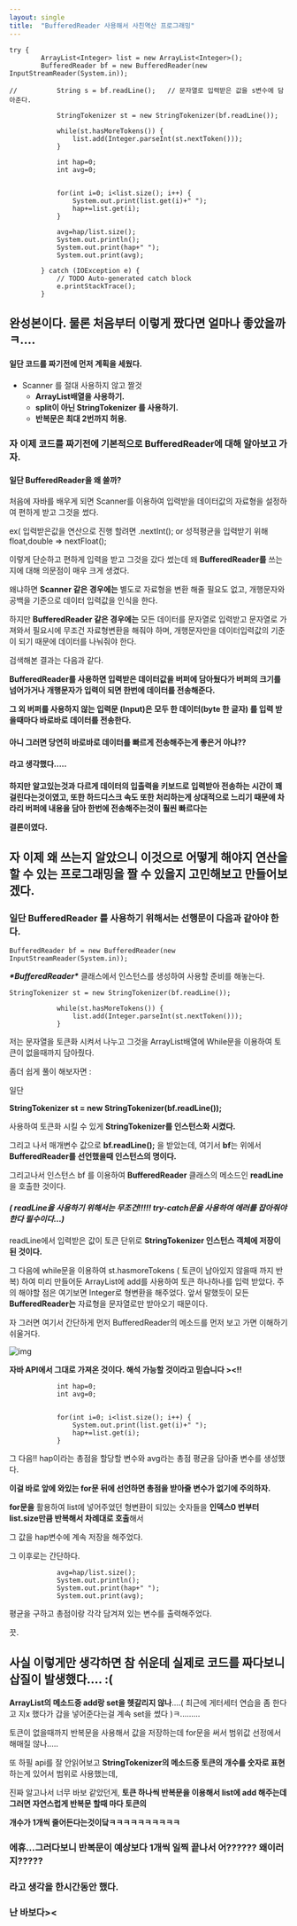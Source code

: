 ```yaml
---
layout: single
title:  "BufferedReader 사용해서 사친역산 프로그래밍"
---
```


```
try {
		ArrayList<Integer> list = new ArrayList<Integer>();
		BufferedReader bf = new BufferedReader(new InputStreamReader(System.in));
		
//			String s = bf.readLine();   // 문자열로 입력받은 값을 s변수에 담아준다.
		
			StringTokenizer st = new StringTokenizer(bf.readLine());
			
			while(st.hasMoreTokens()) {
				list.add(Integer.parseInt(st.nextToken()));
			}
			
			int hap=0;
			int avg=0;
			
			
			for(int i=0; i<list.size(); i++) {
				System.out.print(list.get(i)+" ");
				hap+=list.get(i);
			}
			
			avg=hap/list.size();	
			System.out.println();
			System.out.print(hap+" ");
			System.out.print(avg);
		
		} catch (IOException e) {
			// TODO Auto-generated catch block
			e.printStackTrace();
		}
```

## 완성본이다.  물론 처음부터 이렇게 짰다면 얼마나 좋았을까 ㅋ....

 

 

#### 일단 코드를 짜기전에 먼저 계획을 세웠다.

- Scanner 를 절대 사용하지 않고 짤것
  - **ArrayList배열을 사용하기.**
  - **split이 아닌 StringTokenizer 를 사용하기.**
  - **반복문은 최대 2번까지 허용.**

 

### 자 이제 코드를 짜기전에 기본적으로 BufferedReader에 대해 알아보고 가자.

 

 

 

#### **일단 BufferedReader을 왜 쓸까?**

처음에 자바를 배우게 되면 Scanner를 이용하여 입력받을 데이터값의 자료형을 설정하여 편하게 받고 그것을 썼다.

ex( 입력받은값을 연산으로 진행 할려면 .nextInt();  or 성적평균을 입력받기 위해 float,double => nextFloat();

 

이렇게 단순하고 편하게 입력을 받고 그것을 갔다 썼는데 왜 **BufferedReader를** 쓰는지에 대해 의문점이 매우 크게 생겼다.

왜냐하면 **Scanner 같은 경우에는** 별도로 자료형을 변환 해줄 필요도 없고, 개행문자와 공백을 기준으로 데이터 입력값을 인식을 한다.

하지만 **BufferedReader 같은 경우에는** 모든 데이터를 문자열로 입력받고 문자열로 가져와서 필요시에 무조건 자료형변환을 해줘야 하며, 개행문자만을 데이터입력값의 기준이 되기 때문에 데이터를 나눠줘야 한다.

 

검색해본 결과는 다음과 같다.

 

 

**BufferedReader를 사용하면 입력받은 데이터값을 버퍼에 담아뒀다가 버퍼의 크기를 넘어가거나 개행문자가 입력이 되면 한번에 데이터를 전송해준다.**

 

 

**그 외 버퍼를 사용하지 않는 입력문 (Input)은 모두 한 데이터(byte 한 글자) 를 입력 받을때마다 바로바로 데이터를 전송한다.**

 

 

 

 

 

 

 

#### **아니  그러면 당연히 바로바로 데이터를 빠르게 전송해주는게 좋은거 아냐??** 

#### **라고 생각했다.....**

####  

**하지만 알고있는것과 다르게 데이터의 입출력을 키보드로 입력받아 전송하는 시간이 꽤 걸린다는것이였고, 또한 하드디스크 속도 또한 처리하는게 상대적으로 느리기 때문에 차라리 버퍼에 내용을 담아 한번에 전송해주는것이 훨씬 빠르다는**

**결론이였다.**

 

 

 

 

 

##  

## **자 이제 왜 쓰는지 알았으니 이것으로 어떻게 해야지 연산을 할 수 있는 프로그래밍을 짤 수 있을지 고민해보고 만들어보겠다.**

 

 

 

 

 

 

 

 

 

### **일단 BufferedReader 를 사용하기 위해서는 선행문이 다음과 같아야 한다.**

```
BufferedReader bf = new BufferedReader(new InputStreamReader(System.in));
```

 

 

***\*BufferedReader\**** 클래스에서 인스턴스를 생성하여 사용할 준비를 해놓는다.

 

 

 

 

 

 

 

 

```
StringTokenizer st = new StringTokenizer(bf.readLine());
			
			while(st.hasMoreTokens()) {
				list.add(Integer.parseInt(st.nextToken()));
			}
```

 

저는 문자열을 토큰화 시켜서 나누고 그것을 ArrayList배열에 While문을 이용하여 토큰이 없을때까지 담아줬다.

 

좀더 쉽게 풀이 해보자면 :

일단

**StringTokenizer st = new StringTokenizer(bf.readLine());**

사용하여 토큰화 시킬 수 있게 **StringTokenizer를 인스턴스화 시켰다.**

그리고 나서 매개변수 값으로 **bf.readLine();** 을 받았는데, 여기서 **bf**는 위에서 **BufferedReader를 선언했을때 인스턴스의 명이다.**

그리고나서 인스턴스 bf 를 이용하여 **BufferedReader** 클래스의 메소드인 **readLine**을 호출한 것이다.

#### *( readLine을 사용하기 위해서는 무조건!!!!!  try-catch문을 사용하여 에러를 잡아줘야한다 필수이다...)*

 

readLine에서 입력받은 값이 토큰 단위로 **StringTokenizer 인스턴스 객체에 저장이 된 것이다.**

그 다음에 while문을 이용하여 st.hasmoreTokens ( 토큰이 남아있지 않을때 까지 반복) 하여 미리 만들어둔 ArrayList에 add를 사용하여 토큰 하나하나를 입력 받았다. 주의 해야할 점은 여기보면 Integer로 형변환을 해주었다. 앞서 말했듯이 모든 **BufferedReader는** 자료형을 문자열로만 받아오기 때문이다.

 

 

자 그러면 여기서 간단하게 먼저 BufferedReader의 메소드를 먼저 보고 가면 이해하기 쉬울거다.

 

 



![img](https://k.kakaocdn.net/dn/SUe6f/btrQq4EKakc/LXPr1eQ8NhBpJJuSfNnEX0/img.png)



**자바 API에서 그대로 가져온 것이다. 해석 가능할 것이라고 믿습니다 ><!!**

 

 

 

 

 

```
			int hap=0;
			int avg=0;
			
			
			for(int i=0; i<list.size(); i++) {
				System.out.print(list.get(i)+" ");
				hap+=list.get(i);
			}
```

 

그 다음!! hap이라는 총점을 할당할 변수와 avg라는 총점 평균을 담아줄 변수를 생성했다.

**이걸 바로 앞에 와있는 for문 뒤에 선언하면 총점을 받아줄 변수가 없기에 주의하자.**

 

 

**for문을** 활용하여 list에 넣어주었던 형변환이 되있는 숫자들을 **인덱스0 번부터 list.size만큼 반복해서 차례대로 호출**해서 

그 값을 hap변수에 계속 저장을 해주었다.

 

그 이후로는 간단하다.

```
			avg=hap/list.size();	
			System.out.println();
			System.out.print(hap+" ");
			System.out.print(avg);
```

 

평균을 구하고 총점이랑 각각 담겨져 있는 변수를 출력해주었다.

 

끗.

 

 

 

 

 

 

 

 

 

 

## 사실 이렇게만 생각하면 참 쉬운데 실제로 코드를 짜다보니 삽질이 발생했다....  :(

 

 

**ArrayList의 메소드중 add랑 set을 헷갈리지 않나**....( 최근에 게터세터 연습을 좀 한다고 지x 했다가 갑을 넣어준다는걸 계속 set을 썼다 )ㅋ.........

 

토큰이 없을때까지 반복문을 사용해서 값을 저장하는데 for문을 써서 범위값 선정에서 해매질 않나.....

또 하필 api를 잘 안읽어보고 **StringTokenizer의 메소드중 토큰의 개수를 숫자로 표현**하는게 있어서 범위로 사용했는데,

진짜 알고나서 너무 바보 같았던게, **토큰 하나씩 반복문을 이용해서 list에 add 해주는데 그러면 자연스럽게 반복문 할때 마다 토큰의**

**개수가 1개씩 줄어든다는것이닼ㅋㅋㅋㅋㅋㅋㅋㅋㅋㅋ**

 

 

### 에휴...그러다보니 반복문이 예상보다 1개씩 일찍 끝나서 어?????? 왜이러지?????

### 라고 생각을 한시간동안 했다.

###  

###  

###  

### 난 바보다><
